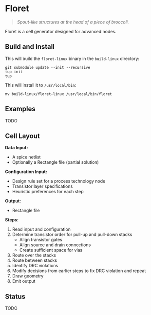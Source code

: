 # Floret

> *Spout-like structures at the head of a piece of broccoli.*

Floret is a cell generator designed for advanced nodes.

## Build and Install

This will build the `floret-linux` binary in the `build-linux` directory:
```
git submodule update --init --recursive
tup init
tup
```

This will install it to `/usr/local/bin`:
```
mv build-linux/floret-linux /usr/local/bin/floret
```

## Examples

TODO

## Cell Layout

**Data Input:**
* A spice netlist
* Optionally a Rectangle file (partial solution)

**Configuration Input:**
* Design rule set for a process technology node
* Transistor layer specifications
* Heuristic preferences for each step

**Output:**
* Rectangle file

**Steps:**
1. Read input and configuration
2. Determine transistor order for pull-up and pull-down stacks
    * Align transistor gates
    * Align source and drain connections
    * Create sufficient space for vias
3. Route over the stacks
4. Route between stacks
5. Identify DRC violations
6. Modify decisions from earlier steps to fix DRC violation and repeat
7. Draw geometry
8. Emit output

## Status

TODO

